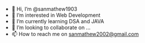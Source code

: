 - 👋 Hi, I’m @sanmathew1903
- 👀 I’m interested in Web Development
- 🌱 I’m currently learning DSA and JAVA
- 💞️ I’m looking to collaborate on ...
- 📫 How to reach me on sanmathew2002@gmail.com

<!---
sanmathew1903/sanmathew1903 is a ✨ special ✨ repository because its `README.md` (this file) appears on your GitHub profile.
You can click the Preview link to take a look at your changes.
--->
